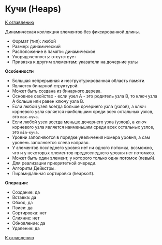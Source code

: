 # Кучи (Heaps)

[К оглавлению](../README.md)

Динамическая коллекция элементов без фиксированной длины.

- Формат (тип): любой
- Размер: динамический
- Расположение в памяти: динамическое
- Упорядоченность: отсутствует
- Привязка к другим элементам: указатели на дочерние узлы

**Особенности**
- Большая непрерывная и неструктурированная область памяти.
- Является бинарной структурой.
- Может быть создана из бинарного дерева.
- Основное свойство - если узел A - это родитель узла B, то ключ узла A больше или равен ключу узла B.
- Если любой узел всегда больше дочернего узла (узлов), а ключ корневого узла является наибольшим среди всех остальных узлов, это `max-куча`.
- Если любой узел всегда меньше дочернего узла (узлов), а ключ корневого узла является наименьшим среди всех остальных узлов, это `min-куча`.
- Уровни заполняются в порядке увеличения номера уровня, а сам уровень заполняется слева направо.
- У элементов последнего уровня нет ни одного потомка, возможно, что и у некоторых элементов предпоследнего уровня нет потомков.
- Может быть один элемент, у которого только один потомок (левый).
- Для реализации приоритетной очереди.
- Алгоритм Дейкстры.
- Пирамидальная сортировка (heapsort).

**Операции:**
- Создание: да
- Вставка: да
- Обход: да
- Поиск: да
- Сортировка: нет
- Слияние: нет
- Обновление: да
- Удаление: да

[К оглавлению](../README.md)
